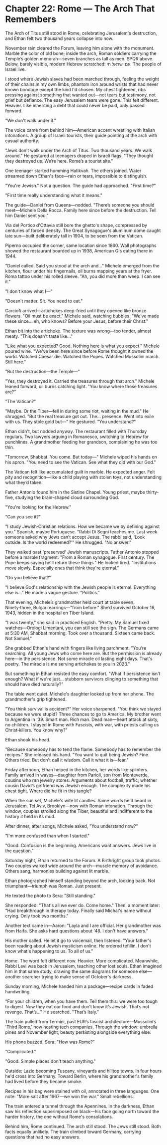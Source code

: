 # Chapter 22: Rome — The Arch That Remembers

The Arch of Titus still stood in Rome, celebrating Jerusalem's destruction, and Ethan felt two thousand years collapse into now.

November rain cleared the Forum, leaving him alone with the monument. Marble the color of old bone; inside the arch, Roman soldiers carrying the Temple’s golden menorah—seven branches as tall as men. SPQR above. Below, barely visible, modern Hebrew scratched: עם ישראל חי. The people of Israel live.

I stood where Jewish slaves had been marched through, feeling the weight of their chains in my own limbs, phantom iron around wrists that had never known bondage except the kind I'd chosen. My chest tightened, ribs pressing against something that wanted out—not tears but testimony, not grief but defiance. The easy Jerusalem tears were gone. This felt different. Heavier. Like inheriting a debt that could never be paid, only passed forward.

"We don't walk under it."

The voice came from behind him—American accent wrestling with Italian intonations. A group of Israeli tourists, their guide pointing at the arch with casual authority.

"Jews don’t walk under the Arch of Titus. Two thousand years. We walk around." He gestured at teenagers draped in Israeli flags. "They thought they destroyed us. We’re here. Rome’s a tourist site."

One teenager started humming Hatikvah. The others joined. Water streamed down Ethan's face—rain or tears, impossible to distinguish.

"You're Jewish." Not a question. The guide had approached. "First time?"

"First time really understanding what it means."

The guide—Daniel from Queens—nodded. "There’s someone you should meet—Michele Della Rocca. Family here since before the destruction. Tell him Daniel sent you."

Via del Portico d'Ottavia still bore the ghetto's shape, compressed by centuries of forced density. The Great Synagogue's aluminum dome caught late sun—built deliberately tall in 1904, to be seen from the Vatican.

Piperno occupied the corner, same location since 1860. Wall photographs showed the restaurant boarded up in 1938, American GIs eating there in 1944.

"Daniel called. Said you stood at the arch and..." Michele emerged from the kitchen, flour under his fingernails, oil burns mapping years at the fryer. Roma tattoo under his rolled sleeve. "Ah, you did more than weep. I can see it."

"I don't know what I—"

"Doesn't matter. Sit. You need to eat."

Carciofi arrived—artichokes deep-fried until they opened like bronze flowers. "Oil must be exact," Michele said, watching bubbles. "We’ve made these since… eh, who knows? Before your Jesus, before their Christ."

Ethan bit into the artichoke. The texture was wrong—too tender, almost meaty. "This doesn't taste like..."

"Like what you expected? Good. Nothing here is what you expect." Michele poured wine. "We've been here since before Rome thought it owned the world. Watched Caesar die. Watched the Popes. Watched Mussolini march. Still here."

"But the destruction—the Temple—"

"Yes, they destroyed it. Carried the treasures through that arch." Michele leaned forward, oil burns catching light. "You know where those treasures are?"

"The Vatican?"

"Maybe. Or the Tiber—fell in during some riot, waiting in the mud." He shrugged. "But the real treasure got out. The… presence. Went into exile with us. They stole gold but—" He gestured. "You understand?"

Ethan didn't, but nodded anyway. The restaurant filled with Thursday regulars. Two lawyers arguing in Romanesco, switching to Hebrew for punchlines. A grandmother feeding her grandson, complaining he was too thin.

"Tomorrow, Shabbat. You come. But today—" Michele wiped his hands on his apron. "You need to see the Vatican. See what they did with our God."

The Vatican felt like accumulated guilt in marble. He expected anger. Felt pity and recognition—like a child playing with stolen toys, not understanding what they’d taken.

Father Antonio found him in the Sistine Chapel. Young priest, maybe thirty-five, studying the brain-shaped cloud surrounding God.

"You're looking for the Hebrew."

"Can you see it?"

"I study Jewish‑Christian relations. How we became we by defining against you." Spanish, maybe Portuguese. "Rabbi Di Segni teaches me. Last week someone asked why Jews can’t accept Jesus. The rabbi said, ‘Look outside. Is the world redeemed?’" He shrugged. "No answer."

They walked past 'preserved' Jewish manuscripts. Father Antonio stopped before a marble fragment. "From a Roman synagogue. First century. The Pope keeps saying he'll return these things." He looked tired. "Institutions move slowly. Especially ones that think they're eternal."

"Do you believe that?"

"I believe God's relationship with the Jewish people is eternal. Everything else is..." He made a vague gesture. "Politics."

That evening, Michele’s grandmother held court at table seven. Ninety‑three, Bulgari earrings—"from before." She’d survived October 16, 1943, hidden in the hospital on Tiber Island.

"I was twenty," she said in practiced English. "Pretty. My Samuel fixed watches—Orologi Limentani, you can still see the sign. The Germans came at 5:30 AM, Shabbat morning. Took over a thousand. Sixteen came back. Not Samuel."

She grabbed Ethan's hand with fingers like living parchment. "You're searching. All young Jews who come here are. But the permission is already here—in the persistence. Not some miracle oil lasting eight days. That's poetry. The miracle is me serving artichokes to you in 2023."

But something in Ethan resisted the easy comfort. "What if persistence isn't enough? What if we're just... stubborn survivors clinging to something that should have died naturally?"

The table went quiet. Michele's daughter looked up from her phone. The grandmother's grip tightened.

"You think survival is accident?" Her voice sharpened. "You think we stayed because we were stupid? Three chances to go to America. My brother went to Argentina in '39. Smart man. Rich man. Dead man—heart attack at sixty, no children. I stayed in Rome with Fascists, with war, with priests calling us Christ‑killers. You know why?"

Ethan shook his head.

"Because somebody has to tend the flame. Somebody has to remember the recipes." She released his hand. "You want to quit being Jewish? Fine. Others tried. But don't call it wisdom. Call it what it is—fear."

Friday afternoon, Ethan helped in the kitchen, her words like splinters. Family arrived in waves—daughter from Parioli, son from Monteverde, cousins who ran jewelry stores. Arguments about football, traffic, whether cousin David’s girlfriend was Jewish enough. The complexity made his chest tight. Where did he fit in this tangle?

When the sun set, Michele's wife lit candles. Same words he'd heard in Jerusalem, Tel Aviv, Brooklyn—now with Roman intonation. Through the window, couples strolled along the Tiber, beautiful and indifferent to the history it held in its mud.

After dinner, after songs, Michele asked, "You understand now?"

"I'm more confused than when I started."

"Good. Confusion is the beginning. Americans want answers. Jews live in the question."

Saturday night, Ethan returned to the Forum. A Birthright group took photos. Two couples walked wide around the arch—muscle memory of avoidance. Others sang, harmonies building against lit marble.

Ethan photographed himself standing beyond the arch, looking back. Not triumphant—triumph was Roman. Just present.

He texted the photo to Sera: "Still standing."

She responded: "That's all we ever do. Come home." Then, a moment later: "Had breakthrough in therapy today. Finally said Michal's name without crying. Only took two months."

Another text came in—Aaron: "Layla and I are official. Her grandmother was from Haifa. She asks hard questions about '48. I don't have answers."

His mother called. He let it go to voicemail, then listened: "Your father's been reading about Jewish mysticism online. He ordered tefillin. I don't know what's happening to us. To all of us."

Home. The word felt different now. Heavier. More complicated. Meanwhile, Rabbi Levi was back in Jerusalem, teaching other lost souls. Ethan imagined him in that same study, drawing the same diagrams for someone else—another searcher trying to make sense of October's darkness.

Sunday morning, Michele handed him a package—recipe cards in faded handwriting.

"For your children, when you have them. Tell them this: we were too tough to digest. Now they eat our food and don’t know it’s Jewish. That’s not revenge. That’s…" He searched. "That’s Italy."

The train pulled from Termini, past EUR’s fascist architecture—Mussolini’s 'Third Rome,' now hosting tech companies. Through the window: umbrella pines and November light, beauty persisting alongside everything else.

His phone buzzed. Sera: "How was Rome?"

"Complicated."

"Good. Simple places don't teach anything."

Outside: Lazio becoming Tuscany, vineyards and hilltop towns. In four hours he'd cross into Germany. Toward Berlin, where his grandmother's family had lived before they became smoke.

Recipes in his bag were stained with oil, annotated in three languages. One note: "More salt after 1967—we won the war." Small rebellions.

The train entered a tunnel through the Apennines. In the darkness, Ethan saw his reflection superimposed on black—his face going north toward the harder history, the one without Rome's consolations.

Behind him, Rome continued. The arch still stood. The Jews still stood. Both facts equally unlikely. The train climbed toward Germany, carrying questions that had no easy answers.
